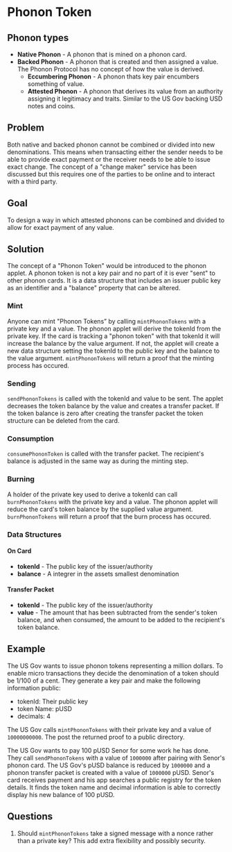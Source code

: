 # Phonon Token

## Phonon types

- **Native Phonon** - A phonon that is mined on a phonon card.
- **Backed Phonon** - A phonon that is created and then assigned a value. The Phonon Protocol has no concept of how the value is derived.
  - **Eccumbering Phonon** - A phonon thats key pair encumbers something of value.
  - **Attested Phonon** - A phonon that derives its value from an authority assigning it legitimacy and traits. Similar to the US Gov backing USD notes and coins.

## Problem

Both native and backed phonon cannot be combined or divided into new denominations. This means when transacting either the sender needs to be able to provide exact payment or the receiver needs to be able to issue exact change. The concept of a "change maker" service has been discussed but this requires one of the parties to be online and to interact with a third party.

## Goal

To design a way in which attested phonons can be combined and divided to allow for exact payment of any value.

## Solution

The concept of a "Phonon Token" would be introduced to the phonon applet. A phonon token is not a key pair and no part of it is ever "sent" to other phonon cards. It is a data structure that includes an issuer public key as an identifier and a "balance" property that can be altered.

### Mint

Anyone can mint "Phonon Tokens” by calling `mintPhononTokens` with a private key and a value. The phonon applet will derive the tokenId from the private key. If the card is tracking a "phonon token" with that tokenId it will increase the balance by the value argument. If not, the applet will create a new data structure setting the tokenId to the public key and the balance to the value argument. `mintPhononTokens` will return a proof that the minting process has occured.

### Sending

`sendPhononTokens` is called with the tokenId and value to be sent. The applet decreases the token balance by the value and creates a transfer packet. If the token balance is zero after creating the transfer packet the token structure can be deleted from the card.

### Consumption

`consumePhononToken` is called with the transfer packet. The recipient's balance is adjusted in the same way as during the minting step.

### Burning

A holder of the private key used to derive a tokenId can call `burnPhononTokens` with the private key and a value. The phonon applet will reduce the card's token balance by the supplied value argument. `burnPhononTokens` will return a proof that the burn process has occured.

### Data Structures

#### On Card

- **tokenId** - The public key of the issuer/authority
- **balance** - A integrer in the assets smallest denomination

#### Transfer Packet

- **tokenId** - The public key of the issuer/authority
- **value** - The amount that has been subtracted from the sender's token balance, and when consumed, the amount to be added to the recipient's token balance.

## Example

The US Gov wants to issue phonon tokens representing a million dollars. To enable micro transactions they decide the denomination of a token should be 1/100 of a cent. They generate a key pair and make the following information public:

- tokenId: Their public key
- token Name: pUSD
- decimals: 4

The US Gov calls `mintPhononTokens` with their private key and a value of `10000000000`. The post the returned proof to a public directory.

The US Gov wants to pay 100 pUSD Senor for some work he has done. They call `sendPhononTokens` with a value of `1000000` after pairing with Senor's phonon card. The US Gov's pUSD balance is reduced by `1000000` and a phonon transfer packet is created with a value of `1000000` pUSD. Senor's card receives payment and his app searches a public registry for the token details. It finds the token name and decimal information is able to correctly display his new balance of 100 pUSD.

## Questions

1. Should `mintPhononTokens` take a signed message with a nonce rather than a private key? This add extra flexibility and possibly security.
